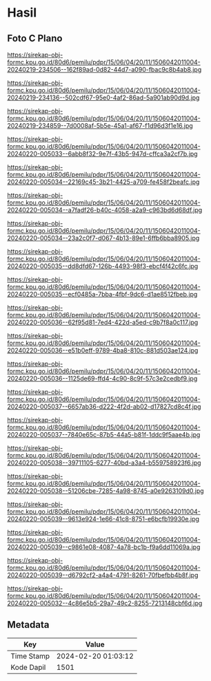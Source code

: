 # Hasil

## Foto C Plano

https://sirekap-obj-formc.kpu.go.id/80d6/pemilu/pdpr/15/06/04/20/11/1506042011004-20240219-234506--162f89ad-0d82-44d7-a090-fbac9c8b4ab8.jpg

https://sirekap-obj-formc.kpu.go.id/80d6/pemilu/pdpr/15/06/04/20/11/1506042011004-20240219-234136--502cdf67-95e0-4af2-86ad-5a901ab90d9d.jpg

https://sirekap-obj-formc.kpu.go.id/80d6/pemilu/pdpr/15/06/04/20/11/1506042011004-20240219-234859--7d0008af-5b5e-45a1-af67-f1d96d3f1e16.jpg

https://sirekap-obj-formc.kpu.go.id/80d6/pemilu/pdpr/15/06/04/20/11/1506042011004-20240220-005033--6abb8f32-9e7f-43b5-947d-cffca3a2cf7b.jpg

https://sirekap-obj-formc.kpu.go.id/80d6/pemilu/pdpr/15/06/04/20/11/1506042011004-20240220-005034--22169c45-3b21-4425-a709-fe458f2beafc.jpg

https://sirekap-obj-formc.kpu.go.id/80d6/pemilu/pdpr/15/06/04/20/11/1506042011004-20240220-005034--a7fadf26-b40c-4058-a2a9-c963bd6d68df.jpg

https://sirekap-obj-formc.kpu.go.id/80d6/pemilu/pdpr/15/06/04/20/11/1506042011004-20240220-005034--23a2c0f7-d067-4b13-89e1-6ffb6bba8905.jpg

https://sirekap-obj-formc.kpu.go.id/80d6/pemilu/pdpr/15/06/04/20/11/1506042011004-20240220-005035--dd8dfd67-126b-4493-98f3-ebcf4f42c6fc.jpg

https://sirekap-obj-formc.kpu.go.id/80d6/pemilu/pdpr/15/06/04/20/11/1506042011004-20240220-005035--ecf0485a-7bba-4fbf-9dc6-d1ae8512fbeb.jpg

https://sirekap-obj-formc.kpu.go.id/80d6/pemilu/pdpr/15/06/04/20/11/1506042011004-20240220-005036--62f95d81-7ed4-422d-a5ed-c9b7f8a0c117.jpg

https://sirekap-obj-formc.kpu.go.id/80d6/pemilu/pdpr/15/06/04/20/11/1506042011004-20240220-005036--e51b0eff-9789-4ba8-810c-881d503ae124.jpg

https://sirekap-obj-formc.kpu.go.id/80d6/pemilu/pdpr/15/06/04/20/11/1506042011004-20240220-005036--1125de69-ffd4-4c90-8c9f-57c3e2cedbf9.jpg

https://sirekap-obj-formc.kpu.go.id/80d6/pemilu/pdpr/15/06/04/20/11/1506042011004-20240220-005037--6657ab36-d222-4f2d-ab02-d17827cd8c4f.jpg

https://sirekap-obj-formc.kpu.go.id/80d6/pemilu/pdpr/15/06/04/20/11/1506042011004-20240220-005037--7840e65c-87b5-44a5-b81f-1ddc9f5aae4b.jpg

https://sirekap-obj-formc.kpu.go.id/80d6/pemilu/pdpr/15/06/04/20/11/1506042011004-20240220-005038--39711105-6277-40bd-a3a4-b559758923f6.jpg

https://sirekap-obj-formc.kpu.go.id/80d6/pemilu/pdpr/15/06/04/20/11/1506042011004-20240220-005038--51206cbe-7285-4a98-8745-a0e9263109d0.jpg

https://sirekap-obj-formc.kpu.go.id/80d6/pemilu/pdpr/15/06/04/20/11/1506042011004-20240220-005039--9613e924-1e66-41c8-8751-e6bcfb19930e.jpg

https://sirekap-obj-formc.kpu.go.id/80d6/pemilu/pdpr/15/06/04/20/11/1506042011004-20240220-005039--c9861e08-4087-4a78-bc1b-f9a6dd11069a.jpg

https://sirekap-obj-formc.kpu.go.id/80d6/pemilu/pdpr/15/06/04/20/11/1506042011004-20240220-005039--d6792cf2-a4a4-4791-8261-70fbefbb4b8f.jpg

https://sirekap-obj-formc.kpu.go.id/80d6/pemilu/pdpr/15/06/04/20/11/1506042011004-20240220-005032--4c86e5b5-29a7-49c2-8255-7213148cbf6d.jpg


## Metadata

| Key        | Value               |
| ---------- | ------------------- |
| Time Stamp | 2024-02-20 01:03:12 |
| Kode Dapil | 1501                |



